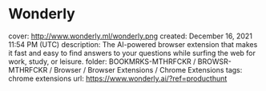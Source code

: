 # Wonderly

cover: http://www.wonderly.ml/wonderly.png
created: December 16, 2021 11:54 PM (UTC)
description: The AI-powered browser extension that makes it fast and easy to find answers to your questions while surfing the web for work, study, or leisure.
folder: BOOKMRKS-MTHRFCKR / BROWSR-MTHRFCKR / Browser / Browser Extensions / Chrome Extensions
tags: chrome extensions
url: https://www.wonderly.ai/?ref=producthunt